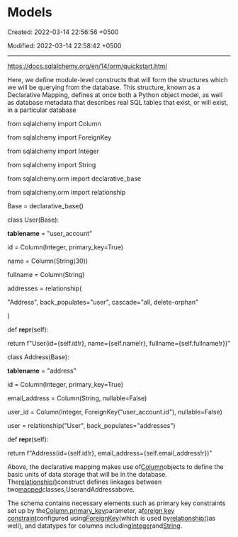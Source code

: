 # Models

Created: 2022-03-14 22:56:56 +0500

Modified: 2022-03-14 22:58:42 +0500

---

<https://docs.sqlalchemy.org/en/14/orm/quickstart.html>

Here, we define module-level constructs that will form the structures which we will be querying from the database. This structure, known as a Declarative Mapping, defines at once both a Python object model, as well as database metadata that describes real SQL tables that exist, or will exist, in a particular database

from sqlalchemy import Column

from sqlalchemy import ForeignKey

from sqlalchemy import Integer

from sqlalchemy import String

from sqlalchemy.orm import declarative_base

from sqlalchemy.orm import relationship

Base = declarative_base()

class User(Base):

__tablename__ = "user_account"

id = Column(Integer, primary_key=True)

name = Column(String(30))

fullname = Column(String)

addresses = relationship(

"Address", back_populates="user", cascade="all, delete-orphan"

)

def __repr__(self):

return f"User(id={self.id!r}, name={self.name!r}, fullname={self.fullname!r})"

class Address(Base):

__tablename__ = "address"

id = Column(Integer, primary_key=True)

email_address = Column(String, nullable=False)

user_id = Column(Integer, ForeignKey("user_account.id"), nullable=False)

user = relationship("User", back_populates="addresses")

def __repr__(self):

return f"Address(id={self.id!r}, email_address={self.email_address!r})"

Above, the declarative mapping makes use of[Column](https://docs.sqlalchemy.org/en/14/core/metadata.html#sqlalchemy.schema.Column)objects to define the basic units of data storage that will be in the database. The[relationship()](https://docs.sqlalchemy.org/en/14/orm/relationship_api.html#sqlalchemy.orm.relationship)construct defines linkages between two[mapped](https://docs.sqlalchemy.org/en/14/glossary.html#term-mapped)classes,UserandAddressabove.

The schema contains necessary elements such as primary key constraints set up by the[Column.primary_key](https://docs.sqlalchemy.org/en/14/core/metadata.html#sqlalchemy.schema.Column.params.primary_key)parameter, a[foreign key constraint](https://docs.sqlalchemy.org/en/14/glossary.html#term-foreign-key-constraint)configured using[ForeignKey](https://docs.sqlalchemy.org/en/14/core/constraints.html#sqlalchemy.schema.ForeignKey)(which is used by[relationship()](https://docs.sqlalchemy.org/en/14/orm/relationship_api.html#sqlalchemy.orm.relationship)as well), and datatypes for columns including[Integer](https://docs.sqlalchemy.org/en/14/core/type_basics.html#sqlalchemy.types.Integer)and[String](https://docs.sqlalchemy.org/en/14/core/type_basics.html#sqlalchemy.types.String).
